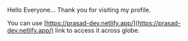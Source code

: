 
Hello Everyone... Thank you for visiting my profile. 

You can use [https://prasad-dev.netlify.app/](https://prasad-dev.netlify.app/) link to access it across globe.

